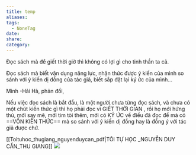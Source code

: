 ```yaml
---
title: temp
aliases:
tags:
  - NoneTag
date: 
share: 
category:
---
```


Đọc sách mà để giết thời giờ thì không có lợi gì cho tinh thần ta cả.

Đọc sách mà biết vận dụng năng lực, nhận thức được ý kiến của mình so sánh với ý kiến dị đồng của tác giả, biết sắp đặt lại ký ức của mình...

Mình -Hải Hà, phản đối, 

Nếu việc đọc sách là bắt đầu, là một người chưa từng đọc sách, và chưa có một chút kiến thức gì thì họ phải đọc vì GIẾT THỜI GIAN , rồi họ mới hứng thú, mới say mê, mới tìm tòi thêm, mới có KÝ ỨC về điều đã đọc để mà có ==VỐN KIẾN THỨC== mà so sánh với ý kiến dị đồng hay là đồng ý với tác giả được chứ.


[[Toituhoc_thugiang_nguyenduycan_pdf|TÔI TỰ HỌC _NGUYỄN DUY CẦN_THU GIANG]]
![](https://i.imgur.com/P9XiSn6.png)
